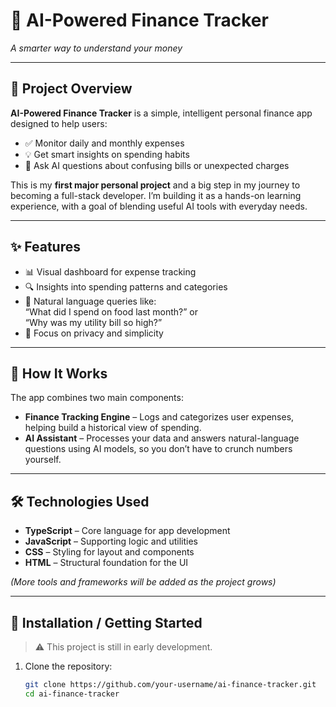# 💸 AI-Powered Finance Tracker  
*A smarter way to understand your money*

---

## 🚀 Project Overview

**AI-Powered Finance Tracker** is a simple, intelligent personal finance app designed to help users:

- ✅ Monitor daily and monthly expenses
- 💡 Get smart insights on spending habits
- 🤖 Ask AI questions about confusing bills or unexpected charges

This is my **first major personal project** and a big step in my journey to becoming a full-stack developer. I’m building it as a hands-on learning experience, with a goal of blending useful AI tools with everyday needs.

---

## ✨ Features

- 📊 Visual dashboard for expense tracking
- 🔍 Insights into spending patterns and categories
- 💬 Natural language queries like:  
  “What did I spend on food last month?” or  
  “Why was my utility bill so high?”
- 🔐 Focus on privacy and simplicity

---

## 🧠 How It Works

The app combines two main components:

- **Finance Tracking Engine** – Logs and categorizes user expenses, helping build a historical view of spending.
- **AI Assistant** – Processes your data and answers natural-language questions using AI models, so you don’t have to crunch numbers yourself.

---

## 🛠️ Technologies Used

- **TypeScript** – Core language for app development  
- **JavaScript** – Supporting logic and utilities  
- **CSS** – Styling for layout and components  
- **HTML** – Structural foundation for the UI  

*(More tools and frameworks will be added as the project grows)*

---

## 🧰 Installation / Getting Started

> ⚠️ This project is still in early development.

1. Clone the repository:
   ```bash
   git clone https://github.com/your-username/ai-finance-tracker.git
   cd ai-finance-tracker
